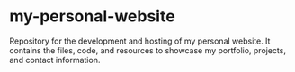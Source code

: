 # my-personal-website
Repository for the development and hosting of my personal website. It contains the files, code, and resources to showcase my portfolio, projects, and contact information.
